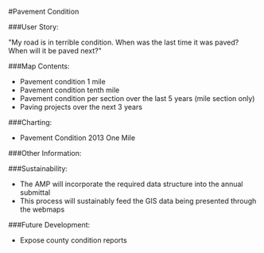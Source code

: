 #Pavement Condition

###User Story:  

 "My road is in terrible condition. When was the last time it was paved? When will it be paved next?"

###Map Contents: 
	
- Pavement condition 1 mile
- Pavement condition tenth mile
- Pavement condition per section over the last 5 years (mile section only)
- Paving projects over the next 3 years

###Charting:

- Pavement Condition 2013 One Mile

###Other Information:

###Sustainability:
	
- The AMP will incorporate the required data structure into the annual submittal
- This process will sustainably feed the GIS data being presented through the webmaps

###Future Development:
- Expose county condition reports

